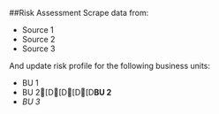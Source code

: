 ##Risk Assessment
Scrape data from:
* Source 1
* Source 2
* Source 3

And update risk profile for the following business units:
* BU 1
* BU 2[D[D[D[D**BU 2**
* _BU 3_
